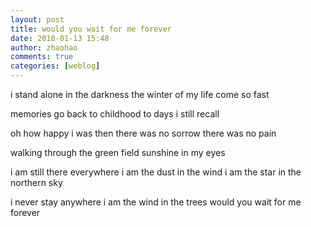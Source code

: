 ```yaml
---
layout: post
title: would you wait for me forever
date: 2010-01-13 15:48
author: zhaohao
comments: true
categories: [weblog]
---
```

i stand alone in the darkness the winter of my life come so fast

memories go back to childhood to days i still recall

oh how happy i was then there was no sorrow there was no pain

walking through the green field sunshine in my eyes

i am still there everywhere i am the dust in the wind i am the star in the
northern sky

i never stay anywhere i am the wind in the trees would you wait for me
forever
